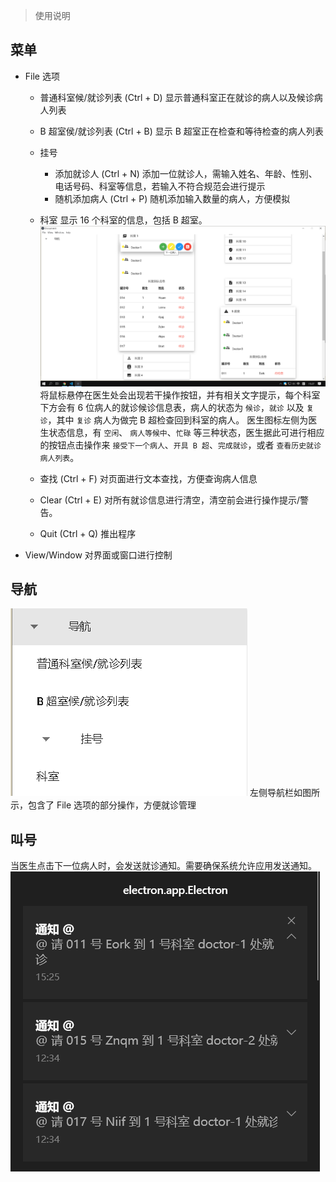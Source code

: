 > 使用说明

## 菜单
- File 选项
  - 普通科室候/就诊列表 (Ctrl + D)
    显示普通科室正在就诊的病人以及候诊病人列表
  - B 超室侯/就诊列表 (Ctrl + B)
    显示 B 超室正在检查和等待检查的病人列表
  - 挂号
    - 添加就诊人 (Ctrl + N)
        添加一位就诊人，需输入姓名、年龄、性别、电话号码、科室等信息，若输入不符合规范会进行提示
    - 随机添加病人 (Ctrl + P)
        随机添加输入数量的病人，方便模拟
  - 科室
    显示 16 个科室的信息，包括 B 超室。
    ![](../img/help1.png)
    将鼠标悬停在医生处会出现若干操作按钮，并有相关文字提示，每个科室下方会有 6 位病人的就诊候诊信息表，病人的状态为 ``候诊``，``就诊`` 以及 ``复诊``，其中 ``复诊`` 病人为做完 B 超检查回到科室的病人。
    医生图标左侧为医生状态信息，有 ``空闲``、 ``病人等候中``、``忙碌`` 等三种状态，医生据此可进行相应的按钮点击操作来 ``接受下一个病人``、``开具 B 超``、``完成就诊``，或者 ``查看历史就诊病人列表``。

  - 查找 (Ctrl + F)
    对页面进行文本查找，方便查询病人信息
  - Clear (Ctrl + E)
    对所有就诊信息进行清空，清空前会进行操作提示/警告。
  - Quit (Ctrl + Q)
    推出程序

- View/Window
    对界面或窗口进行控制

## 导航
![](../img/help2.png)
左侧导航栏如图所示，包含了 File 选项的部分操作，方便就诊管理

## 叫号
当医生点击下一位病人时，会发送就诊通知。需要确保系统允许应用发送通知。
![](../img/help3.png)